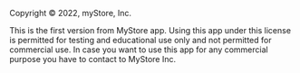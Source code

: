 ﻿Copyright © 2022, myStore, Inc.

This is the first version from MyStore app.
Using this app under this license is permitted for testing and educational use only and not permitted for commercial use.
In case you want to use this app for any commercial purpose you have to contact to MyStore Inc.
